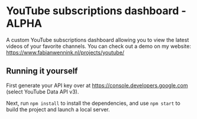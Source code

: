 # YouTube subscriptions dashboard - ALPHA

A custom YouTube subscriptions dashboard allowing you to view the latest videos of your favorite channels.
You can check out a demo on my website: https://www.fabianwennink.nl/projects/youtube/

## Running it yourself
First generate your API key over at https://console.developers.google.com (select YouTube Data API v3).  

Next, run `npm install` to install the dependencies, and use `npm start` to build the project and launch a local server.
